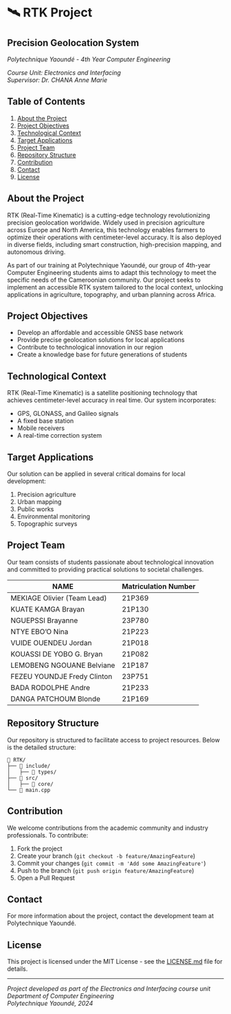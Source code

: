 # 🛰️ RTK Project 
## Precision Geolocation System
*Polytechnique Yaoundé - 4th Year Computer Engineering*

*Course Unit: Electronics and Interfacing*  
*Supervisor: Dr. CHANA Anne Marie*

## Table of Contents
1. [About the Project](#about-the-project)
2. [Project Objectives](#project-objectives)
3. [Technological Context](#technological-context)
4. [Target Applications](#target-applications)
5. [Project Team](#project-team)
6. [Repository Structure](#repository-structure)
10. [Contribution](#contribution)
11. [Contact](#contact)
12. [License](#license)

## About the Project
RTK (Real-Time Kinematic) is a cutting-edge technology revolutionizing precision geolocation worldwide. Widely used in precision agriculture across Europe and North America, this technology enables farmers to optimize their operations with centimeter-level accuracy. It is also deployed in diverse fields, including smart construction, high-precision mapping, and autonomous driving.

As part of our training at Polytechnique Yaoundé, our group of 4th-year Computer Engineering students aims to adapt this technology to meet the specific needs of the Cameroonian community. Our project seeks to implement an accessible RTK system tailored to the local context, unlocking applications in agriculture, topography, and urban planning across Africa.

## Project Objectives
* Develop an affordable and accessible GNSS base network
* Provide precise geolocation solutions for local applications
* Contribute to technological innovation in our region
* Create a knowledge base for future generations of students

## Technological Context
RTK (Real-Time Kinematic) is a satellite positioning technology that achieves centimeter-level accuracy in real time. Our system incorporates:

* GPS, GLONASS, and Galileo signals
* A fixed base station
* Mobile receivers
* A real-time correction system

## Target Applications
Our solution can be applied in several critical domains for local development:

1. Precision agriculture
2. Urban mapping
3. Public works
4. Environmental monitoring
5. Topographic surveys

## Project Team
Our team consists of students passionate about technological innovation and committed to providing practical solutions to societal challenges.

| NAME                         | Matriculation Number |
|------------------------------|-----------------------|
| MEKIAGE Olivier (Team Lead)  | 21P369               |
| KUATE KAMGA Brayan           | 21P130               |
| NGUEPSSI Brayanne            | 23P780               |
| NTYE EBO’O Nina              | 21P223               |
| VUIDE OUENDEU Jordan         | 21P018               |
| KOUASSI DE YOBO G. Bryan     | 21P082               |
| LEMOBENG NGOUANE Belviane    | 21P187               |
| FEZEU YOUNDJE Fredy Clinton  | 23P751               |
| BADA RODOLPHE Andre          | 21P233               |
| DANGA PATCHOUM Blonde        | 21P169               |

## Repository Structure

Our repository is structured to facilitate access to project resources. Below is the detailed structure:

```
📁 RTK/
├── 📁 include/
│   ├── 📁 types/
├── 📁 src/
│   ├── 📁 core/
└── 📄 main.cpp
```

## Contribution
We welcome contributions from the academic community and industry professionals. To contribute:

1. Fork the project
2. Create your branch (`git checkout -b feature/AmazingFeature`)
3. Commit your changes (`git commit -m 'Add some AmazingFeature'`)
4. Push to the branch (`git push origin feature/AmazingFeature`)
5. Open a Pull Request

## Contact
For more information about the project, contact the development team at Polytechnique Yaoundé.

## License
This project is licensed under the MIT License - see the [LICENSE.md](LICENSE.md) file for details.

---
*Project developed as part of the Electronics and Interfacing course unit*  
*Department of Computer Engineering*  
*Polytechnique Yaoundé, 2024*